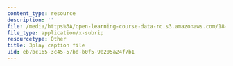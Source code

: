 ```yaml
---
content_type: resource
description: ''
file: /media/https%3A/open-learning-course-data-rc.s3.amazonaws.com/18-650-statistics-for-applications-fall-2016/eb7bc1653c4557bdb0f59e205a24f7b1_WW3ZJHPwvyg.vtt
file_type: application/x-subrip
resourcetype: Other
title: 3play caption file
uid: eb7bc165-3c45-57bd-b0f5-9e205a24f7b1
---
```


